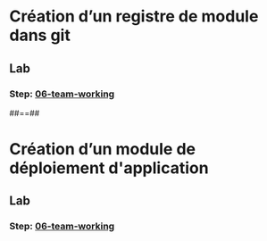 <!-- .slide: class="exercice" data-type-show="gcp prez" -->

# Création d’un registre de module dans git

## Lab

### Step: [06-team-working](https://github.com/sfeir-open-source/sfeir-school-terraform/tree/main/steps/gcp/06-team-working)


##==##


<!-- .slide: class="exercice" data-type-show="aws" -->

# Création d’un module de déploiement d'application

## Lab

### Step: [06-team-working](https://github.com/sfeir-open-source/sfeir-school-terraform/tree/main/steps/aws/06-team-working)
